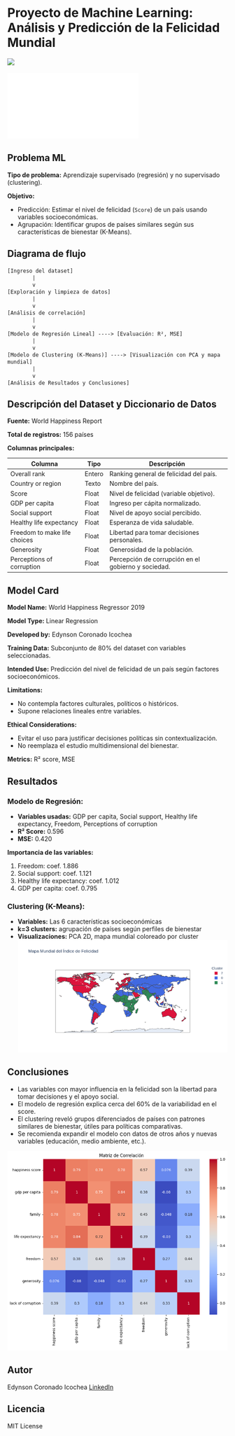# Proyecto de Machine Learning: Análisis y Predicción de la Felicidad Mundial

<a target="_blank" href="https://cookiecutter-data-science.drivendata.org/">
    <img src="https://img.shields.io/badge/CCDS-Project%20template-328F97?logo=cookiecutter" />
</a>

![Project Organization](./docs/docs/getting-started.md)

## Problema ML

**Tipo de problema:** Aprendizaje supervisado (regresión) y no supervisado (clustering).

**Objetivo:**

- Predicción: Estimar el nivel de felicidad (`Score`) de un país usando variables socioeconómicas.
- Agrupación: Identificar grupos de países similares según sus características de bienestar (K-Means).

## Diagrama de flujo

```text
[Ingreso del dataset]
        |
        v
[Exploración y limpieza de datos]
        |
        v
[Análisis de correlación]
        |
        v
[Modelo de Regresión Lineal] ----> [Evaluación: R², MSE]
        |
        v
[Modelo de Clustering (K-Means)] ----> [Visualización con PCA y mapa mundial]
        |
        v
[Análisis de Resultados y Conclusiones]
```

## Descripción del Dataset y Diccionario de Datos

**Fuente:** World Happiness Report

**Total de registros:** 156 países

**Columnas principales:**

| Columna                      | Tipo   | Descripción                                         |
| ---------------------------- | ------ | --------------------------------------------------- |
| Overall rank                 | Entero | Ranking general de felicidad del país.              |
| Country or region            | Texto  | Nombre del país.                                    |
| Score                        | Float  | Nivel de felicidad (variable objetivo).             |
| GDP per capita               | Float  | Ingreso per cápita normalizado.                     |
| Social support               | Float  | Nivel de apoyo social percibido.                    |
| Healthy life expectancy      | Float  | Esperanza de vida saludable.                        |
| Freedom to make life choices | Float  | Libertad para tomar decisiones personales.          |
| Generosity                   | Float  | Generosidad de la población.                        |
| Perceptions of corruption    | Float  | Percepción de corrupción en el gobierno y sociedad. |

## Model Card

**Model Name:** World Happiness Regressor 2019

**Model Type:** Linear Regression

**Developed by:** Edynson Coronado Icochea

**Training Data:** Subconjunto de 80% del dataset con variables seleccionadas.

**Intended Use:** Predicción del nivel de felicidad de un país según factores socioeconómicos.

**Limitations:**

- No contempla factores culturales, políticos o históricos.
- Supone relaciones lineales entre variables.

**Ethical Considerations:**

- Evitar el uso para justificar decisiones políticas sin contextualización.
- No reemplaza el estudio multidimensional del bienestar.

**Metrics:** R² score, MSE

## Resultados

### Modelo de Regresión:

- **Variables usadas:** GDP per capita, Social support, Healthy life expectancy, Freedom, Perceptions of corruption
- **R² Score:** 0.596
- **MSE:** 0.420

**Importancia de las variables:**

1. Freedom: coef. 1.886
2. Social support: coef. 1.121
3. Healthy life expectancy: coef. 1.012
4. GDP per capita: coef. 0.795

### Clustering (K-Means):

- **Variables:** Las 6 características socioeconómicas
- **k=3 clusters:** agrupación de países según perfiles de bienestar
- **Visualizaciones:** PCA 2D, mapa mundial coloreado por cluster
![mapa mundial](./docs/world_clustering.png)

## Conclusiones

- Las variables con mayor influencia en la felicidad son la libertad para tomar decisiones y el apoyo social.
- El modelo de regresión explica cerca del 60% de la variabilidad en el score.
- El clustering reveló grupos diferenciados de países con patrones similares de bienestar, útiles para políticas comparativas.
- Se recomienda expandir el modelo con datos de otros años y nuevas variables (educación, medio ambiente, etc.).

![Matriz de correlación](./docs/matriz_correlacion.png)

## Autor

Edynson Coronado Icochea 
[LinkedIn](https://www.linkedin.com/in/edynson-coronado-icochea/)

## Licencia

MIT License